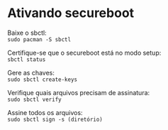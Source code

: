 # Ativando secureboot
Baixe o sbctl:  
`sudo pacman -S sbctl`

Certifique-se que o secureboot está no modo setup:  
`sbctl status`

Gere as chaves:  
`sudo sbctl create-keys`

Verifique quais arquivos precisam de assinatura:  
`sudo sbctl verify`

Assine todos os arquivos:  
`sudo sbctl sign -s (diretório)`